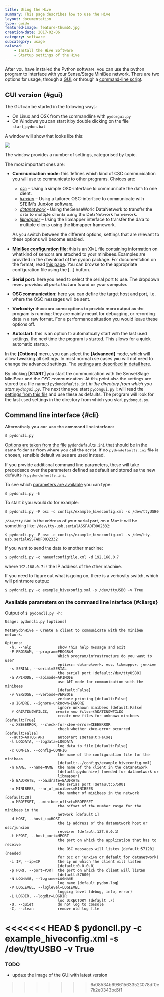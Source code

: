 ```yaml
---
title: Using the Hive
summary: This page describes how to use the Hive
layout: documentation
type: guide
featured-image: feature-thumb5.jpg
creation-date: 2017-02-06
category: software
subcategory: usage
related:
    - Install the Hive Software
    - Startup settings of the Hive
---
```


After you have [installed the Python software](install-the-hive-software), you can use the python program to interface with your Sense/Stage MiniBee network. There are two options for usage, through a [GUI](#gui), or through a [command-line script](#cli).

## GUI version {#gui}

The GUI can be started in the following ways:

- On Linux and OSX from the commandline with ```pydongui.py```
- On Windows you can start it by double clicking on the file ```start_pydon.bat```

A window will show that looks like this:

![](/img/pydongui_startup.png)

The window provides a number of settings, categorised by topic.

The most important ones are:

- **Communication mode:** this defines which kind of OSC communication you will use to communicate to other programs. Choices are:
    * [*osc*](osc-interface) – Using a simple OSC-interface to communicate the data to one client.
    * [*junxion*](junxion-interface) – Using a tailored OSC-interface to communicate with STEIM's Junxion software.
    * [*datanetwork*](datanetwork-interface) – Using the SenseWorld DataNetwork to transfer the data to multiple clients using the DataNetwork framework.
    * [*libmapper*](libmapper) – Using the libmapper interface to transfer the data to multiple clients using the libmapper framework.

    As you switch between the different options, settings that are relevant to these options will become enabled.

- [**MiniBee configuration file:**](configuration-file) this is an XML file containing information on what kind of sensors are attached to your minibees. Examples are provided in the download of the pydon package. For documentation on the format, read [this page](configuration-file). You can browse to the appropriate configuration file using the [...] button.

- **Serial port:** here you need to select the serial port to use. The dropdown menu provides all ports that are found on your computer.

- **OSC communication:** here you can define the target host and port, i.e. where the OSC messages will be sent.

- **Verbosity:** these are some options to provide more output as the program is running; they are mainly meant for debugging, or recording data in a raw format. For a performance situation you would leave these options off.

- **Autostart:** this is an option to automatically start with the last used settings, the next time the program is started. This allows for a quick automatic startup.

In the **[Options]** menu, you can select the **[Advanced]** mode, which will allow tweaking all settings. In most normal use cases you will not need to change the advanced settings. The [settings are described in detail here](startup-settings-of-the-hive).

By clicking **[START]** you start the communication with the Sense/Stage MiniBees and the OSC communication. At this point also the settings are stored to a file named `pydondefaults.ini` *in the directory from which you start `pydongui.py`*. The next time you start `pydongui.py` it will read the [settings from this file](startup-settings-of-the-hive) and use these as defaults. The program will look for the last used settings in the directory from which you start `pydongui.py`.

## Command line interface {#cli}

Alternatively you can use the command line interface:

    $ pydoncli.py

[Options are taken from the file](startup-settings-of-the-hive) `pydondefaults.ini` that should be in the same folder as from where you call the script. If no `pydondefaults.ini` file is chosen, sensible default values are used instead.

If you provide additional command line parameters, these will take precedence over the parameters defined as default and stored as the new defaults in `pydondefaults.ini`.

To see which [parameters are available](#cliargs) you can type:

    $ pydoncli.py -h

To start it you would do for example:


    $ pydoncli.py -P osc -c configs/example_hiveconfig.xml -s /dev/ttyUSB0

`/dev/ttyUSB0` is the address of your serial port, on a Mac it will be something like: `/dev/tty-usb.serialASSFADF0002332`:

    $ pydoncli.py -P osc -c configs/example_hiveconfig.xml -s /dev/tty-usb.serialASSFADF0002332

If you want to send the data to another machine:

    $ pydoncli.py -c nameofconfigfile.xml -d 192.168.0.7

where `192.168.0.7` is the IP address of the other machine.

If you need to figure out what is going on, there is a verbosity switch, which will print more output:

    $ pydoncli.py -c example_hiveconfig.xml -s /dev/ttyUSB0 -v True



### Available parameters on the command line interface {#cliargs}

Output of `$ pydoncli.py -h`:



```
Usage: pydoncli.py [options]

MetaPydonHive - Create a client to communicate with the minibee network.

Options:
  -h, --help            show this help message and exit
  -P PROGRAM, --program=PROGRAM
                        Which program/infrastructure do you want to use?
                        options: datanetwork, osc, libmapper, junxion
  -s SERIAL, --serial=SERIAL
                        the serial port [default:/dev/ttyUSB0]
  -a APIMODE, --apimode=APIMODE
                        use API mode for communication with the minibees
                        [default:False]
  -v VERBOSE, --verbose=VERBOSE
                        verbose printing [default:False]
  -u IGNORE, --ignore-unknown=IGNORE
                        ignore unknown minibees [default:False]
  -f CREATENEWFILES, --create-new-files=CREATENEWFILES
                        create new files for unknown minibees [default:True]
  -x XBEEERROR, --check-for-xbee-error=XBEEERROR
                        check whether xbee-error occurred [default:False]
  --auto=AUTOSTART      autostart [default:False]
  -l LOGDATA, --logdata=LOGDATA
                        log data to file [default:False]
  -c CONFIG, --config=CONFIG
                        the name of the configuration file for the minibees
                        [default:../configs/example_hiveconfig.xml]
  -n NAME, --name=NAME  the name of the client in the datanetwork
                        [default:pydonhive] (needed for datanetwork or
                        libmapper)
  -b BAUDRATE, --baudrate=BAUDRATE
                        the serial port [default:57600]
  -m MINIBEES, --nr_of_minibees=MINIBEES
                        the number of minibees in the network [default:20]
  -o MBOFFSET, --minibee_offset=MBOFFSET
                        the offset of the number range for the minibees in the
                        network [default:1]
  -d HOST, --host_ip=HOST
                        the ip address of the datanetwork host or osc/junxion
                        receiver [default:127.0.0.1]
  -t HPORT, --host_port=HPORT
                        the port on which the application that has to receive
                        the OSC messages will listen [default:57120] (needed
                        for osc or junxion or default for datanetwork)
  -i IP, --ip=IP        the ip on which the client will listen
                        [default:0.0.0.0]
  -p PORT, --port=PORT  the port on which the client will listen
                        [default:57600]
  -N LOGNAME, --logname=LOGNAME
                        log name (default pydon.log)
  -V LOGLEVEL, --loglevel=LOGLEVEL
                        logging level (debug, info, error)
  -L LOGDIR, --logdir=LOGDIR
                        log DIRECTORY (default ./)
  -Q, --quiet           do not log to console
  -C, --clean           remove old log file
```


<<<<<<< HEAD
    $ pydoncli.py -c example_hiveconfig.xml -s /dev/ttyUSB0 -v True
=======

### TODO

- update the image of the GUI with latest version
>>>>>>> 6a08534b698615633523078df0e7b2e0343bd5f1

